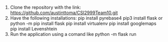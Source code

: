 1. Clone the repository with the link: https://github.com/austinttoma/CSI2999Team10.git
2. Have the following installations:
   pip install pyrebase4
   pip3 install flask or python -m pip install flask
   pip install virtualenv
   pip install googlemaps
   pip install Levenshtein
3. Run the application using a comand like  python -m flask run
